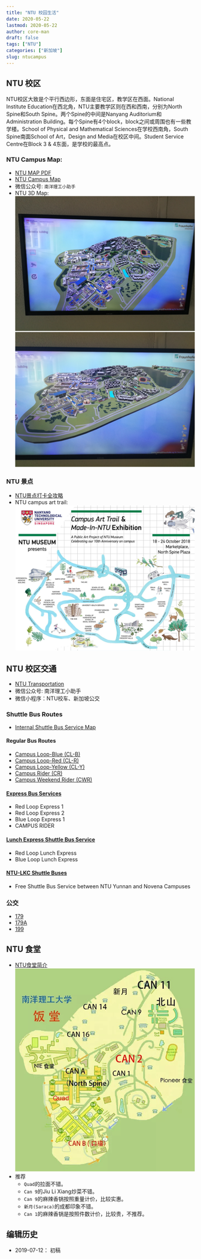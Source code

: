 ```yaml
---
title: "NTU 校园生活"
date: 2020-05-22
lastmod: 2020-05-22
author: core-man
draft: false
tags: ["NTU"]
categories: ["新加坡"]
slug: ntucampus
---
```



## NTU 校区

NTU校区大致是个平行西边形，东面是住宅区，教学区在西面。National Institute Education在西北角，NTU主要教学区则在西和西南，分别为North Spine和South Spine。两个Spine的中间是Nanyang Auditorium和Administration Building。每个Spine有4个block，block之间或周围也有一些教学楼。School of Physical and Mathematical Sciences在学校西南角，South Spine南面School of Art，Design and Media在校区中间。Student Service Centre在Block 3 & 4东面，是学校的最高点。


### NTU Campus Map:

- [NTU MAP PDF](http://www.ntu.edu.sg/odfm/usefulinfo/general/campusmap/Documents/NTUMap.pdf)
- [NTU Campus Map](http://maps.ntu.edu.sg/maps)
- 微信公众号: `南洋理工小助手`
- NTU 3D Map:
    ![NTU campus 3D 1](NTU-campus-3D-1.jpg)
    ![NTU campus 3D 2](NTU-campus-3D-2.jpg)



### NTU 景点

- [NTU景点打卡全攻略](https://mp.weixin.qq.com/s/NDtH9Lbm-02fD650CGbhaQ)
- NTU campus art trail:
    ![NTU campus art trail](NTU-campus-art-trail.jpg)


## NTU 校区交通

- [NTU Transportation](http://www.ntu.edu.sg/has/Transportation/Pages/GettingAroundNTU.aspx)
- 微信公众号: 南洋理工小助手
- 微信小程序：NTU校车、新加坡公交

### Shuttle Bus Routes

- [Internal Shuttle Bus Service Map](https://baseride.com/maps/public/ntu)

#### Regular Bus Routes

- [Campus Loop-Blue (CL-B)](http://www.ntu.edu.sg/has/Transportation/Pages/CL-B.aspx)
- [Campus Loop-Red (CL-R)](http://www.ntu.edu.sg/has/Transportation/Pages/CL-R.aspx)
- [Campus Loop-Yellow (CL-Y)](http://www.ntu.edu.sg/has/Transportation/Pages/CL-Y.aspx)
- [Campus Rider (CR)](http://www.ntu.edu.sg/has/Transportation/Pages/CR.aspx)
- [Campus Weekend Rider (CWR)](http://www.ntu.edu.sg/has/Transportation/Pages/CWR.aspx)

#### [Express Bus Services](http://www.ntu.edu.sg/has/Transportation/Pages/GettingAroundNTU.aspx)

- Red Loop Express 1
- Red Loop Express 2
- Blue Loop Express 1
- CAMPUS RIDER

#### [Lunch Express Shuttle Bus Service](http://www.ntu.edu.sg/has/Transportation/Pages/Lunch-Express-Shuttle.aspx)

- Red Loop Lunch Express
- Blue Loop Lunch Express

#### [NTU-LKC Shuttle Buses](http://www.ntu.edu.sg/has/Transportation/Pages/NTU-LKC-ShuttleBuses.aspx)

- Free Shuttle Bus Service between NTU Yunnan and Novena Campuses


### 公交

- [179](https://busrouter.sg/#/services/179)
- [179A](https://busrouter.sg/#/services/179A)
- [199](https://busrouter.sg/#/services/199)


## NTU 食堂

- [NTU食堂简介](https://mp.weixin.qq.com/s/euMQlN9zJfBCE1CHLs2S0g)
    ![NUT canteen](ntu-canteen.png)
- 推荐
    - `Quad`的拉面不错。
    - `Can 9`的Jiu Li Xiang炒菜不错。
    - `Can 9`的麻辣香锅按照重量计价，比较实惠。
    - `新月(Saraca)`的成都印象不错。
    - `Can 1`的麻辣香锅是按照件数计价，比较贵，不推荐。



## 编辑历史

- 2019-07-12： 初稿

